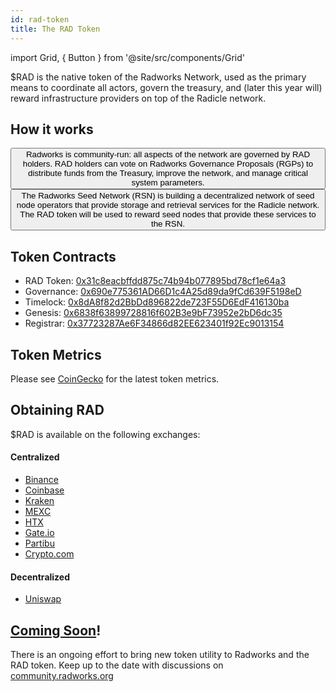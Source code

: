 ```yaml
---
id: rad-token
title: The RAD Token
---
```


import Grid, { Button } from '@site/src/components/Grid'

$RAD is the native token of the Radworks Network, used as the primary means to coordinate all actors, govern the treasury, and (later this year will) reward infrastructure providers on top of the Radicle network.

## How it works

<Grid>
  <Button
    href="https://docs.radworks.org/community/governance-overview"
    title="Governance"
    cta="Read more here"
  >
    Radworks is community-run: all aspects of the network are governed by RAD holders. RAD holders can vote on Radworks Governance Proposals (RGPs) to distribute funds from the Treasury, improve the network, and manage critical system parameters.
  </Button>
  <Button
    href=""
    title="Incentivization"
    cta="Coming soon!"
  >
    The Radworks Seed Network (RSN) is building a decentralized network of seed node operators that provide storage and retrieval services for the Radicle network. The RAD token will be used to reward seed nodes that provide these services to the RSN.                 
  </Button>
</Grid>

## Token Contracts

- RAD Token: [0x31c8eacbffdd875c74b94b077895bd78cf1e64a3](https://etherscan.io/token/0x31c8eacbffdd875c74b94b077895bd78cf1e64a3)
- Governance: [0x690e775361AD66D1c4A25d89da9fCd639F5198eD](https://etherscan.io/address/0x690e775361AD66D1c4A25d89da9fCd639F5198eD)
- Timelock: [0x8dA8f82d2BbDd896822de723F55D6EdF416130ba](https://etherscan.io/address/0x8dA8f82d2BbDd896822de723F55D6EdF416130ba)
- Genesis: [0x6838f63899728816f602B3e9bF73952e2bD6dc35](https://etherscan.io/address/0x6838f63899728816f602B3e9bF73952e2bD6dc35)
- Registrar: [0x37723287Ae6F34866d82EE623401f92Ec9013154](https://etherscan.io/address/0x37723287Ae6F34866d82EE623401f92Ec9013154)

## Token Metrics
Please see [CoinGecko](https://www.coingecko.com/en/coins/radworks) for the latest token metrics.

## Obtaining RAD
$RAD is available on the following exchanges:

#### Centralized 
* [Binance](https://www.binance.com/en)
* [Coinbase](https://www.coinbase.com/)
* [Kraken](https://www.kraken.com/)
* [MEXC](https://www.mexc.com/)
* [HTX](https://www.htx.com/)
* [Gate.io](https://www.gate.io/)
* [Partibu](https://www.paribu.com/)
* [Crypto.com](https://crypto.com/)

#### Decentralized
* [Uniswap](https://app.uniswap.org/)

## [Coming Soon](https://community.radworks.org/t/formal-review-rgp-22-start-the-radworks-seed-network-rsn-org/3487)!
There is an ongoing effort to bring new token utility to Radworks and the RAD token. Keep up to the date with discussions on [community.radworks.org](http://community.radworks.org)
